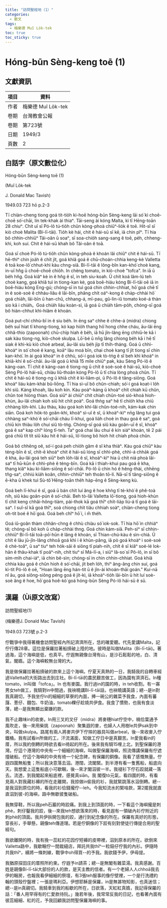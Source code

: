 ```yaml
---
title: "訪問聖經地（1）"
categories:
  - 散文
tags:
  - 梅樂德 Muî Lo̍k-tek
toc: true
toc_sticky: true
---
```


# Hóng-būn Sèng-keng toē (1)

## 文獻資訊

| 項目 | 資料 |
|---|---|
| 作者 | 梅樂德 Muî Lo̍k-tek |
| 卷期 | 台灣教會公報 |
| 卷期 | 第723號 |
| 日期 | 1949/3 |
| 頁數 | 2 |

## 白話字（原文數位化）

Hóng-būn Sèng-keng toē (1)

(Muî Lo̍k-tek

J. Donald Mac Tavish)

1949.03 723 hō p.2-3

Tī chiàn-cheng tiong goá tit-tio̍h ki-hoē hóng-būn Sèng-keng lāi só͘ kì choē-choē só͘-chāi, lín tek-khak ài thiaⁿ. Tāi-seng ài kóng Malta, kì tī Hēng-toān 28 chiuⁿ. Chit uī sī Pó-lô tú-tio̍h chûn kòng-phoà chiūⁿ-lio̍k ê toē. Hit-sî sī kiò choè Malita (Bí-lī-tāi). Tio̍h kè hái, chit ê hái-sū sī kē, iā chin pîⁿ. Tī hia bô chhin-chhiūⁿ Tâi-oân ū soaⁿ, sī soa-chio̍h sang-sang ê toē, pe̍h, chheng-khì, koh suí. Chit ê hái-sū khah bô Tâi-oân ê toā.

Goá sī choè Pó-lô tú-tio̍h chûn kòng-phoà ê khoán lâi chiūⁿ chit ê hái-sū. Tī hē-thiⁿ chin joa̍h ê chi̍t ji̍t, goá khiâ goá ê chū-choán-chhia keng-kè Valletta ê toā koe-lō͘ chhut-khì kàu chng-siā. Bí-lī-tāi ê lông-bîn kan-khó͘ choè kang, in-uī hn̂g ū choē-choē chio̍h. In chèng tomato, in kiò-choè "tofca". In iā ū be̍h hn̂g. Goá kiâⁿ kè in ê hn̂g ê sî, in teh siu-koah. Ū chi̍t koá lâm-lú teh choè kang, goá khiâ tuì in tiong-kan kè, goá boē-hiáu kóng Bí-lī-tāi oē iā in boē-hiáu kóng Eng-gú; chóng-sī in tuì goá chin chhin-chhiat, hō͘ goá chē tī in ê soè-soè ê chháu-liâu ê lāi-bīn, phâng chi̍t oáⁿ-kong ê cha̍p-chhài hō͘ goá chia̍h, lāi-bīn ū han-chû, chhang-á, mī-pau, gû-lin-iû tomato koé-á thàn sio kā i chia̍h。Goá chia̍h liáu koàn-sì, iā goá ū chia̍h tām-po̍h, chóng-sī goá bô hián-chhut khì-hiâm ê khoán.

Goá put-chí chhù-bī in ê siu be̍h. In ēng saⁿ chhe ê chhe-á (midra) chiong be̍h suī hiat tī khong-tiong, kó kap hio̍h thang hō͘ hong chhe cháu, āu-lâi ēng chhâ-thio (zapoonah) chū-chi̍p hiah ê be̍h, iā hū jîn-lâng ēng chhiū-le kā i sak kàu tiong-ng, kiò-choè skulpa. Lō͘-bé ū nn̄g lâng chiong be̍h kā i hē tī siak ê khì-kù kiò choè arbeal, āu-lâi siu be̍h ji̍p tī thih-tháng. Goá ū chhì-khoàⁿ in só͘ choè ê kang, koāⁿ lâu moá bīn, chai choè kang tī ji̍t tiong sī chin kan-khó͘. In ài goá khoàⁿ in ê chhù, só͘-í goá iok tò-tńg ê sî beh khì khoàⁿ in khiā-khí ê só͘-chāi. āu-lâi goá ū khiâ 15 mile chiūⁿ pak, kàu Sèng Pó-lô ê káng-oan. Tī chit ê káng-oan ê tiong-ng ū chi̍t ê soè-soè ê hái-sū, kiò-choè Sèng Pó-lô hái-sū, chiàu liû-thoân kóng Pó-lô ū tī chia lòng phoà chûn. Tī chit ê hái-sū ê tiong-ng ū khiā chi̍t ê kì-liām-pi, ū Pó-lô ê tâng-siōng. Goá khoàⁿ liáu kám-khài bû-liōng. Tī hia sì-uî bô chûn-chiah; só͘-í goá koat-ì lo̍h khì siû. Káng khoah, lâu koh kín. Kàu poàⁿ-káng ū khoàⁿ chi̍t chiah kū chûn, chûn toé hiòng thian. Goá siūⁿ ài chiūⁿ chit chiah chûn-toé sió-khoá hioh-khùn, āu-lâi chiah koh siû hit chi̍t poàⁿ. Goá thǹg saⁿ hē tī chio̍h kha chiū chhàng lo̍h-khì. Lâu thàu, kàu goá koh khí-lâi chûn-toé-nih, kám-kak chin siān. Goá koh ho̍k-tò goân-khì, khoàⁿ sì-uî ê sî, ū khoàⁿ-kìⁿ nn̄g lâng tuì goá chhàng saⁿ-khò͘ ê só͘-chāi cháu lī-khui, goá lia̍h choè in thau goá ê saⁿ, goá chiū kín thiàu lo̍h chuí siû tò-tńg. Chóng-sī goá siû kàu goân-uī ê sî, khoàⁿ goá ê saⁿ kap chîⁿ lóng tī-teh. Taⁿ goá chai lâu chuí ê kín siáⁿ khoán, tē 2 pái goá chiū ti̍t ti̍t siû kàu hit ê hái-sū, lō͘-tiong bô hioh hit chiah phoà chûn.

Goá bô chhēng oê, só͘-í goá peh chio̍h gâm ê sî kha thiàⁿ. Kàu goá chiūⁿ kàu téng-bīn ê sî, chi̍t-ē khoàⁿ chit ê hái-sū lóng sī chhì-phè, chhì-á chha̍k goá ê kha, āu-lâi goá teh siūⁿ beh lo̍h-lâi ê sî, khoàⁿ-kìⁿ hia ū chi̍t niá phoà lāi-saⁿ tī hū-kūn ê chhì-phè ê téng-bīn. Goá kā i thiah-khui pau goá ê kha, thang kiâⁿ kàu kì-liām-siōng ê só͘-chāi. Pó-lô ū chin hó ê hêng-thài, chhēng tn̂g-saⁿ, chhiú kia̍h koân, chhin-chhiūⁿ teh thoân tō-lí. Nā-sī tī tâng-siōng ê ē-kha ū khek tuì Sù-tô͘ Hēng-toān the̍h ha̍p-ēng ê Sèng-keng kù.

Goá beh lī-khui ê sî, goá ū bán chi̍t luí âng ê hoe khǹg tī té-khò͘ ê phê-toà nih, siû kàu goân-pún ê só͘-chāi. Beh tò-lâi Valletta lō͘-tiong, goá hioh-khùn tī chi̍t keng chhâi-hông-tiàm, pài-thok kā goá thīⁿ chi̍t-lia̍p liú-á tī goá ê lāi-saⁿ. I suî-sî kā goá thīⁿ, soà chiong chi̍t tiâu chhiah soàⁿ, chiàn-cheng tiong oh-tit boé ê hō͘ goá. Goá beh chîⁿ hō͘ i, i m̄ the̍h.

Goá iû-goân thàm chhân-chng ê chhù chiàu só͘ iok-sok. Tī hia hō͘ in chhiáⁿ tê; chóng-sī bô koh ū cha̍p-chhài thng. Goá chin kám-siā. Peh-sìⁿ sī chhin-chhiūⁿ Bí-lī-tāi toā-pō͘-hūn ê lâng ê khoán, sī Thian-chú-kàu ê sìn-chiá. Ū chi̍t ê lāu jū-jîn-lâng chhoā goá khì i ê khùn-pâng, iā pò goá khoàⁿ i soè-soè ê chè-toâⁿ, ū saⁿ tiuⁿ teh ho̍k-sāi ê siōng tī piah-nih, chi̍t ê sī kiâⁿ soé-lé Iok-hān ê thâu-khak tī poâⁿ-nih, chi̍t tiuⁿ sī Má-lī-a, i siūⁿ Iâ-so͘ sī Pô-lô, in sī bô sím-mi̍h chai-iáⁿ, iā chin bê-sìn; chóng-sī in chin chhin-chhiat. Goá khiâ chhia kàu goá ê chûn hioh ê só͘-chāi, ji̍t beh lo̍h, thiⁿ âng-âng chin suí, goá kì-tit Pó-lô ê oē, "Hoan lâng ēng hán-tit ū ê jîn-ài khoán-thāi goán." Kuí-nā nî āu, goá siông-siông péng goá ê ji̍t-kì, iā khoàⁿ-tio̍h lāi-bīn ū hit luí soè-soè âng ê hoe, hō͘ goá hoê-kò͘ goá hóng-būn Sèng Pó-lô hái-sū ê sū.

## 漢羅（Ùi原文改寫）

訪問聖經地(1)

(梅樂德J. Donald Mac Tavish)

1949.03 723號 p.2-3

佇戰爭中我得著機會訪問聖經內所記濟濟所在，恁的確愛聽。代先愛講Malta，記佇行傳28章。這位是保羅拄著船摃破上陸的地。彼時是叫做Malita（Bí-lī-tāi)。著過海，這个海嶼是低，也真平。佇遐無親像台灣有山，是沙石鬆鬆的地，白、清氣，閣媠。這个海嶼較無台灣的大。

我是做保羅拄著船摃破的款來上這个海嶼。佇夏天真熱的一日，我騎我的自轉車經過Valletta的大街路出去到庄社。Bí-lī-tāi的農民艱苦做工，因為園有濟濟石。In種tomato，in叫做「tofca」。In 也有麥園。我行過in的園的時，in teh收割。有一寡男女teh做工，我騎對in中間過，我袂曉講Bí-lī-tāi話，也袂曉講英語；總--是in對我真親切，予我坐佇in的細細的草寮的內面，捧一碗公的雜菜予我食，內面有蕃藷、蔥仔、麵包、牛奶油，tomato粿仔趁燒共伊食。我食了慣勢，也我有食淡薄，總--是我無顯出棄嫌的款。

我不止趣味in的收麥。In用三叉的叉仔（midra）將麥穗hiat佇空中，槁佮葉通予風吹走，後--來用柴挑（zapoonah）聚集遐的麥，也婦人人用樹le共伊sak到中央，叫做skulpa。路尾有兩人將麥共伊下佇摔的器具叫做arbeal，後--來收麥入佇鐵桶。我有試看in所做的工，汗流滿面，知做工佇日中是真艱苦。In愛我看in的厝，所以我約倒轉的時欲去看in徛起的所在。後來我有騎15哩上北，到聖保羅的港灣。佇這个港灣的中央有一个細細的海嶼，叫做聖保羅海嶼，照流傳講保羅有佇遮撞破船。佇這个海嶼的中央有徛一个紀念碑，有保羅的銅像。我看了感慨無量。佇遐四圍無船隻；所以我決意落去泅。港闊，流閣緊。到半港有看一隻舊船，船底向天。我想愛上這隻船底小可歇睏，後--來才閣泅彼一半。我褪衫下佇石跤就藏--落去。流透，到我閣起來船底裡，感覺真siān。我 閣復tò元氣，看四圍的時，有看見兩人對我藏衫褲的所在走離開，我掠做in偷我的衫，我就緊跳落水泅倒轉。總--是我泅到原位的時，看我的衫佮錢攏佇--leh。今我知流水的緊啥款，第2擺我就直直泅到彼-的海嶼，路中無歇彼隻破船。

我無穿鞋，所以我peh石巖的時跤痛。到我上到頂面的時，一下看這个海嶼攏是刺phè，刺仔鑿我的跤，後--來我teh想欲落來的時，看見遐有一領破內衫佇附近的刺phè的頂面。我共伊拆開包我的跤，通行到紀念像的所在。保羅有真好的形態，穿長衫，手舉懸，親像teh傳道理。若是佇銅像的下跤有刻對使徒行傳提合用的聖經句。

我欲離開的時，我有挽一蕊紅的花囥佇短褲的皮帶裡，泅到原本的所在。欲倒來Valletta路中，我歇睏佇一間裁縫店，拜託共我thīⁿ一粒鈕仔佇我的內衫。伊隨時共我thīⁿ，續將一條刺線，戰爭中oh得買--的予我。我欲錢予伊，伊毋提。

我猶原探田庄的厝照所約束。佇遐予in請茶；總--是無閣有雜菜湯。我真感謝。百姓是親像Bí-lī-tāi大部份的人的款，是天主教的信者。有一个老婦人人chhoā我去伊的睏房，也報我看伊細細的祭壇，有3張teh服事的像佇壁裡，一个是行洗禮約翰的頭殼佇盤裡；一張是瑪利亞。伊想耶穌是保羅，in是無甚物知影，也真迷信；總--是in真親切。我騎車到我的船歇的所在，日欲落，天紅紅真媠，我記得保羅的話：「番人用罕得有的仁愛款待阮。」幾若年後，我常常反我的日記，也看著內面有彼蕊細細、紅的花，予我回顧我訪問聖保羅海嶼的事。
